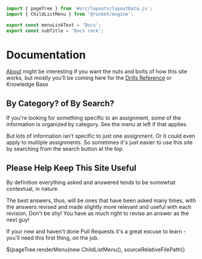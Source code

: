 ```js server

import { pageTree } from '#src/layouts/layoutData.js';
import { ChildListMenu } from '@rocket/engine';

export const menuLinkText = 'Docs';
export const subTitle = 'Docs rock';
```

# Documentation

[About](/docs/about/) might be interesting if you want the nuts and bolts of how this site works, but mostly you'll be coming here for the [Drills Reference](/docs/drills/) or Knowledge Base

## By Category? of By Search?

If you're looking for something specific to an assignment, some of the information is organized by category. See the menu at left if that applies.

But lots of information isn't specific to just one assignment. Or it could even apply to multiple assignments. So sometimes it's just easier to use this site by searching from the search button at the top.

## Please Help Keep This Site Useful

By definition everything asked and answered tends to be somewhat contextual, in nature.

The best answers, thus, will be ones that have been asked many times, with the answers revised and made slightly more relevant and useful with each revision. Don't be shy! You have as much right to revise an answer as the next guy!

If your new and haven't done Pull Requests it's a great excuse to learn - you'll need this first thing, on the job.
<div>${pageTree.renderMenu(new ChildListMenu(), sourceRelativeFilePath)}</div>